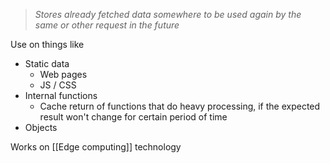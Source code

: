 > _Stores already fetched data somewhere to be used again by the same or other request in the future_


Use on things like 
* Static data
	* Web pages
	* JS / CSS
* Internal functions
	* Cache return of functions that do heavy processing, if the expected result won't change for certain period of time
* Objects


Works on [[Edge computing]] technology
